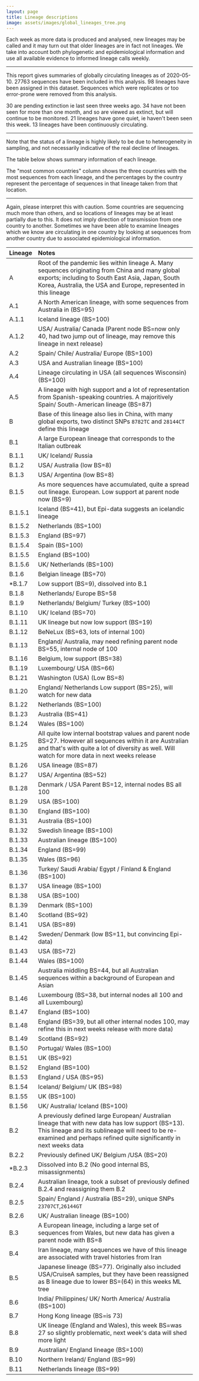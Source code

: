 ```yaml
---
layout: page
title: Lineage descriptions
image: assets/images/global_lineages_tree.png
---
```


<p>Each week as more data is produced and analysed, new lineages may be called and it may turn out that older lineages are in fact not lineages. We take into account both phylogenetic and 
epidemiological information and use all available evidence to informed lineage calls weekly.
</p>
<hr class="major" />

<p>
This report gives summaries of globally circulating lineages as of 2020-05-10. 
27763 sequences have been included in this analysis.
98 lineages have been assigned in this dataset.
Sequences which were replicates or too error-prone were removed from this analysis.

</p>


<p>
30 are pending extinction ie last seen three weeks ago.
34 have not been seen for more than one month, and so are viewed as extinct, but will continue to be monitored.
21 lineages have gone quiet, ie haven't been seen this week.
13 lineages have been continuously circulating.
</p>
<hr class="major" />
<p>
Note that the status of a lineage is highly likely to be due to heterogeneity in sampling, and not necessarily indicative of the real decline of lineages.

The table below shows summary information of each lineage. 
</p>
<p>
The "most common countries" column shows the three countries with the most sequences from each lineage, and the percentages by the country represent the percentage of sequences in that lineage taken from that location.
</p>
<hr class="major" />
<p>
Again, please interpret this with caution. Some countries are sequencing much more than others, and so locations of lineages may be at least partially due to this. It does not imply direction of transmission from one country to another. 
Sometimes we have been able to examine lineages which we know are circulating in one country by looking at sequences from another country due to associated epidemiological information.
</p>


| Lineage | Notes |
|:-----|:-----|
| A | Root of the pandemic lies within lineage A. Many sequences originating from China and many global exports; including to South East Asia, Japan, South Korea, Australia, the USA and Europe, represented in this lineage |
| A.1 | A North American lineage, with some sequences from Australia in (BS=95) |
| A.1.1 | Iceland lineage (BS=100) |
| A.1.2 | USA/ Australia/ Canada (Parent node BS=now only 40, had two jump out of lineage, may remove this lineage in next release) |
| A.2 | Spain/ Chile/ Australia/ Europe (BS=100) |
| A.3 | USA and Australian lineage (BS=100) |
| A.4 | Lineage circulating in USA (all sequences Wisconsin) (BS=100) |
| A.5 | A lineage with high support and a lot of representation from Spanish-speaking countries. A majoritively Spain/ South-American lineage (BS=87) |
| B | Base of this lineage also lies in China, with many global exports, two distinct SNPs `8782TC` and `28144CT` define this lineage |
| B.1 | A large European lineage that corresponds to the Italian outbreak |
| B.1.1 | UK/ Iceland/ Russia |
| B.1.2 | USA/ Australia (low BS=8) |
| B.1.3 | USA/ Argentina (low BS=8) |
| B.1.5 | As more sequences have accumulated, quite a spread out lineage. European. Low support at parent node now (BS=9) |
| B.1.5.1 | Iceland (BS=41), but Epi-data suggests an icelandic lineage |
| B.1.5.2 | Netherlands (BS=100) |
| B.1.5.3 | England (BS=97) |
| B.1.5.4 | Spain (BS=100) |
| B.1.5.5 | England (BS=100) |
| B.1.5.6 | UK/ Netherlands (BS=100) |
| B.1.6 | Belgian lineage (BS=70) |
| *B.1.7 | Low support (BS=9), dissolved into B.1 |
| B.1.8 | Netherlands/ Europe BS=58 |
| B.1.9 | Netherlands/ Belgium/ Turkey (BS=100) |
| B.1.10 | UK/ Iceland (BS=70) |
| B.1.11 | UK lineage but now low support (BS=19) |
| B.1.12 | BeNeLux (BS=63, lots of internal 100) |
| B.1.13 | England/ Australia, may need refining parent node BS=55, internal node of 100 |
| B.1.16 | Belgium, low support (BS=38) |
| B.1.19 | Luxembourg/ USA (BS=66) |
| B.1.21 | Washington (USA) (Low BS=8) |
| B.1.20 | England/ Netherlands Low support (BS=25), will watch for new data |
| B.1.22 | Netherlands (BS=100) |
| B.1.23 | Australia (BS=41) |
| B.1.24 | Wales (BS=100) |
| B.1.25 | All quite low internal bootstrap values and parent node BS=27. However all sequences within it are Australian and that's with quite a lot of diversity as well. Will watch for more data in next weeks release |
| B.1.26 | USA lineage (BS=87) |
| B.1.27 | USA/ Argentina (BS=52) |
| B.1.28 | Denmark / USA Parent BS=12, internal nodes BS all 100 |
| B.1.29 | USA (BS=100) |
| B.1.30 | England (BS=100) |
| B.1.31 | Australia (BS=100) |
| B.1.32 | Swedish lineage (BS=100) |
| B.1.33 | Australian lineage (BS=100) |
| B.1.34 | England (BS=99) |
| B.1.35 | Wales (BS=96) |
| B.1.36 | Turkey/ Saudi Arabia/ Egypt / Finland & England (BS=100) |
| B.1.37 | USA lineage (BS=100) |
| B.1.38 | USA (BS=100) |
| B.1.39 | Denmark (BS=100) |
| B.1.40 | Scotland (BS=92) |
| B.1.41 | USA (BS=89) |
| B.1.42 | Sweden/ Denmark (low BS=11, but convincing Epi-data) |
| B.1.43 | USA (BS=72) |
| B.1.44 | Wales (BS=100) |
| B.1.45 | Australia middling BS=44, but all Australian sequences within a background of European and Asian |
| B.1.46 | Luxembourg (BS=38, but internal nodes all 100 and all Luxembourg) |
| B.1.47 | England (BS=100) |
| B.1.48 | England (BS=39, but all other internal nodes 100, may refine this in next weeks release with more data) |
| B.1.49 | Scotland (BS=92) |
| B.1.50 | Portugal/ Wales (BS=100) |
| B.1.51 | UK (BS=92) |
| B.1.52 | England (BS=100) |
| B.1.53 | England / USA (BS=95) |
| B.1.54 | Iceland/ Belgium/ UK (BS=98) |
| B.1.55 | UK (BS=100) |
| B.1.56 | UK/ Australia/ Iceland (BS=100) |
| B.2 | A previously defined large European/ Australian lineage that with new data has low support (BS=13). This lineage and its sublineage will need to be re-examined and perhaps refined quite significantly in next weeks data |
| B.2.2 | Previously defined UK/ Belgium /USA (BS=20) |
| *B.2.3 | Dissolved into B.2 (No good internal BS, misassignments) |
| B.2.4 | Australian lineage, took a subset of previously defined B.2.4 and reassigning them B.2 |
| B.2.5 | Spain/ England / Australia (BS=29), unique SNPs `23707CT`,`26144GT` |
| B.2.6 | UK/ Australian lineage (BS=100) |
| B.3 | A European lineage, including a large set of sequences from Wales, but new data has given a parent node with BS=8 |
| B.4 | Iran lineage, many sequences we have of this lineage are associated with travel histories from Iran |
| B.5 | Japanese lineage (BS=77). Originally also included USA/CruiseA samples, but they have been reassigned as B lineage due to lower BS=(64) in this weeks ML tree |
| B.6 | India/ Philippines/ UK/ North America/ Australia (BS=100) |
| B.7 | Hong Kong lineage (BS=is 73) |
| B.8 | UK lineage (England and Wales), this week BS=was 27 so slightly problematic, next week's data will shed more light |
| B.9 | Australian/ England lineage (BS=100) |
| B.10 | Northern Ireland/ England (BS=99) |
| B.11 | Netherlands lineage (BS=99) |

